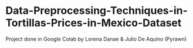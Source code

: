 # Data-Preprocessing-Techniques-in-Tortillas-Prices-in-Mexico-Dataset
Project done in Google Colab by Lorena Danae &amp; Julio De Aquino (Pyrawn) 
